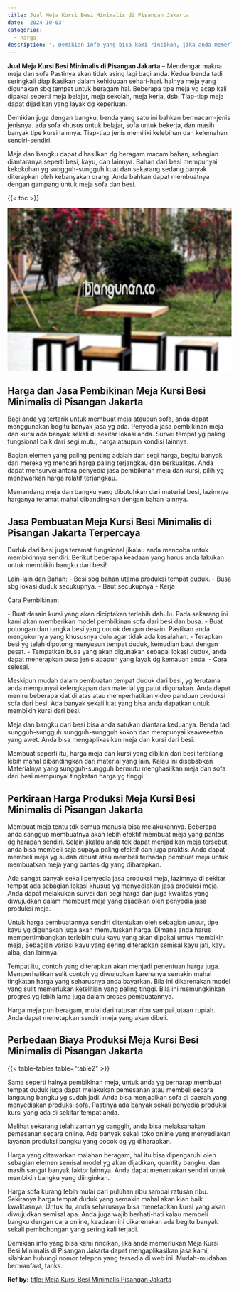 ```yaml
---
title: Jual Meja Kursi Besi Minimalis di Pisangan Jakarta
date: '2024-10-03'
categories:
  - harga
description: ". Demikian info yang bisa kami rincikan, jika anda memerlukan Meja Kursi Besi Minimalis di Pisangan Jakarta dapat mengaplikasikan jasa kami, silahkan hubungi..."
---
```


**Jual Meja Kursi Besi Minimalis di Pisangan Jakarta** – Mendengar makna meja dan sofa Pastinya akan tidak asing lagi bagi anda. Kedua benda tadi seringkali diaplikasikan dalam kehidupan sehari-hari. halnya meja yang digunakan sbg tempat untuk beragam hal. Beberapa tipe meja yg acap kali dipakai seperti meja belajar, meja sekolah, meja kerja, dsb. Tiap-tiap meja dapat dijadikan yang layak dg keperluan.

Demikian juga dengan bangku, benda yang satu ini bahkan bermacam-jenis jenisnya. ada sofa khusus untuk belajar, sofa untuk bekerja, dan masih banyak tipe kursi lainnya. Tiap-tiap jenis memiliki kelebihan dan kelemahan sendiri-sendiri.

Meja dan bangku dapat dihasilkan dg beragam macam bahan, sebagian diantaranya seperti besi, kayu, dan lainnya. Bahan dari besi mempunyai kekokohan yg sungguh-sungguh kuat dan sekarang sedang banyak diterapkan oleh kebanyakan orang. Anda bahkan dapat membuatnya dengan gampang untuk meja sofa dan besi.

{{< toc >}}

![Jual Meja Kursi Besi Minimalis di Pisangan Jakarta](/images/jual-meja-besi-murah13.png)

## Harga dan Jasa Pembikinan Meja Kursi Besi Minimalis di Pisangan Jakarta

Bagi anda yg tertarik untuk membuat meja ataupun sofa, anda dapat menggunakan begitu banyak jasa yg ada. Penyedia jasa pembikinan meja dan kursi ada banyak sekali di sekitar lokasi anda. Survei tempat yg paling fungsional baik dari segi mutu, harga ataupun kondisi lainnya.

Bagian elemen yang paling penting adalah dari segi harga, begitu banyak dari mereka yg mencari harga paling terjangkau dan berkualitas. Anda dapat mensurvei antara penyedia jasa pembikinan meja dan kursi, pilih yg menawarkan harga relatif terjangkau.

Memandang meja dan bangku yang dibutuhkan dari material besi, lazimnya harganya teramat mahal dibandingkan dengan bahan lainnya.

## Jasa Pembuatan Meja Kursi Besi Minimalis di Pisangan Jakarta Terpercaya

Duduk dari besi juga teramat fungsional jikalau anda mencoba untuk membikinnya sendiri. Berikut beberapa keadaan yang harus anda lakukan untuk membikin bangku dari besi!

Lain-lain dan Bahan: - Besi sbg bahan utama produksi tempat duduk. - Busa sbg lokasi duduk secukupnya. - Baut secukupnya - Kerja

Cara Pembikinan:

\- Buat desain kursi yang akan diciptakan terlebih dahulu. Pada sekarang ini kami akan memberikan model pembikinan sofa dari besi dan busa. - Buat potongan dan rangka besi yang cocok dengan desain. Pastikan anda mengukurnya yang khususnya dulu agar tidak ada kesalahan. - Terapkan besi yg telah dipotong menyusun tempat duduk, kemudian baut dengan pesat. - Tempatkan busa yang akan digunakan sebagai lokasi duduk, anda dapat menerapkan busa jenis apapun yang layak dg kemauan anda. - Cara selesai.

Meskipun mudah dalam pembuatan tempat duduk dari besi, yg terutama anda mempunyai kelengkapan dan material yg patut digunakan. Anda dapat meniru beberapa kiat di atas atau memperhatikan video panduan produksi sofa dari besi. Ada banyak sekali kiat yang bisa anda dapatkan untuk membikin kursi dari besi.

Meja dan bangku dari besi bisa anda satukan diantara keduanya. Benda tadi sungguh-sungguh sungguh-sungguh kokoh dan mempunyai keaweeetan yang awet. Anda bisa mengaplikasikan meja dan kursi dari besi.

Membuat seperti itu, harga meja dan kursi yang dibikin dari besi terbilang lebih mahal dibandingkan dari material yang lain. Kalau ini disebabkan Materialnya yang sungguh-sungguh bermutu menghasilkan meja dan sofa dari besi mempunyai tingkatan harga yg tinggi.

## Perkiraan Harga Produksi Meja Kursi Besi Minimalis di Pisangan Jakarta

Membuat meja tentu tdk semua manusia bisa melakukannya. Beberapa anda sanggup membuatnya akan lebih efektif membuat meja yang pantas dg harapan sendiri. Selain jikalau anda tdk dapat menjadikan meja tersebut, anda bisa membeli saja supaya paling efektif dan juga praktis. Anda dapat membeli meja yg sudah dibuat atau membeli terhadap pembuat meja untuk membuatkan meja yang pantas dg yang diharapkan.

Ada sangat banyak sekali penyedia jasa produksi meja, lazimnya di sekitar tempat ada sebagian lokasi khusus yg menyediakan jasa produksi meja. Anda dapat melakukan survei dari segi harga dan juga kwalitas yang diwujudkan dalam membuat meja yang dijadikan oleh penyedia jasa produksi meja.

Untuk harga pembuatannya sendiri ditentukan oleh sebagian unsur, tipe kayu yg digunakan juga akan memutuskan harga. Dimana anda harus mempertimbangkan terlebih dulu kayu yang akan dipakai untuk membikin meja, Sebagian variasi kayu yang sering diterapkan semisal kayu jati, kayu alba, dan lainnya.

Tempat itu, contoh yang diterapkan akan menjadi penentuan harga juga. Memperhatikan sulit contoh yg diwujudkan karenanya semakin mahal tingkatan harga yang seharusnya anda bayarkan. Bila ini dikarenakan model yang sulit memerlukan ketelitian yang paling tinggi. Bila ini memungkinkan progres yg lebih lama juga dalam proses pembuatannya.

Harga meja pun beragam, mulai dari ratusan ribu sampai jutaan rupiah. Anda dapat menetapkan sendiri meja yang akan dibeli.

## Perbedaan Biaya Produksi Meja Kursi Besi Minimalis di Pisangan Jakarta

{{< table-tables table="table2" >}}

Sama seperti halnya pembikinan meja, untuk anda yg berharap membuat tempat duduk juga dapat melakukan pemesanan atau membeli secara langsung bangku yg sudah jadi. Anda bisa menjadikan sofa di daerah yang menyediakan produksi sofa. Pastinya ada banyak sekali penyedia produksi kursi yang ada di sekitar tempat anda.

Melihat sekarang telah zaman yg canggih, anda bisa melaksanakan pemesanan secara online. Ada banyak sekali toko online yang menyediakan layanan produksi bangku yang cocok dg yg diharapkan.

Harga yang ditawarkan malahan beragam, hal itu bisa dipengaruhi oleh sebagian elemen semisal model yg akan dijadikan, quantity bangku, dan masih sangat banyak faktor lainnya. Anda dapat menentukan sendiri untuk membikin bangku yang diinginkan.

Harga sofa kurang lebih mulai dari puluhan ribu sampai ratusan ribu. Sekiranya harga tempat duduk yang semakin mahal akan kian baik kwalitasnya. Untuk itu, anda seharusnya bisa menetapkan kursi yang akan diwujudkan semisal apa. Anda juga wajib berhati-hati kalau membeli bangku dengan cara online, keadaan ini dikarenakan ada begitu banyak sekali pembohongan yang sering kali terjadi.

Demikian info yang bisa kami rincikan, jika anda memerlukan Meja Kursi Besi Minimalis di Pisangan Jakarta dapat mengaplikasikan jasa kami, silahkan hubungi nomor telepon yang tersedia di web ini. Mudah-mudahan bermanfaat, tanks.

**Ref by:** [title: Meja Kursi Besi Minimalis Pisangan Jakarta](https://id.wikipedia.org/wiki/title:)
